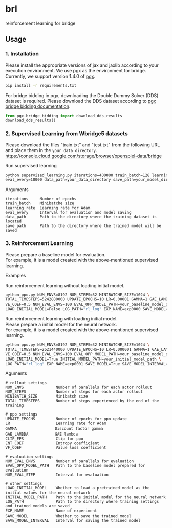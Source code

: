 # brl
reinforcement learning for bridge

## Usage
### 1. Installation
Please install the appropriate versions of jax and jaxlib according to your execution environment. We use pgx as the environment for bridge. Currently, we support version 1.4.0 of [pgx](https://github.com/sotetsuk/pgx).
```bash
pip install -r requirements.txt
```
For bridge bidding in pgx, downloading the Double Dummy Solver (DDS) dataset is required. Please download the DDS dataset according to [pgx bridge bidding documentation](https://github.com/sotetsuk/pgx/blob/main/docs/bridge_bidding.md).
```py
from pgx.bridge_bidding import download_dds_results
download_dds_results()
```

### 2. Supervised Learning from Wbridge5 datasets
Please download the files "train.txt" and "test.txt" from the following URL and place them in the `your_data_directory`.
https://console.cloud.google.com/storage/browser/openspiel-data/bridge  

Run supervised learning
```bash
python supervised_learning.py iterations=400000 train_batch=128 learning_rate=0.0001 \
eval_every=10000 data_path=your_data_directory save_path=your_model_directory
```

Arguments
```
iterations     Number of epochs
train_batch    Minibatche size
learning_rate  Learning rate for Adam
eval_every     Interval for evaluation and model saving
data_path      Path to the directory where the training dataset is located
save_path      Path to the directory where the trained model will be saved
```
### 3. Reinforcement Learning
Please prepare a baseline model for evaluation.  
For example, it is a model created with the above-mentioned supervised learning. 

Examples  
  
Run reinforcement learning without loading initial model.

```bash
python ppo.py NUM_ENVS=8192 NUM_STEPS=32 MINIBATCHE_SIZE=1024 \
TOTAL_TIMESTEPS=5242880000 UPDATE_EPOCHS=10 LR=0.00001 GAMMA=1 GAE_LAMBDA=0.95 ENT_COEF=0.001 \
VE_COEF=0.5 NUM_EVAL_ENVS=100 EVAL_OPP_MODEL_PATH=your_baseline_model_path NUM_EVAL_STEP=10 \
LOAD_INITIAL_MODEL=False LOG_PATH="rl_log" EXP_NAME=exp0000 SAVE_MODEL=True SAVE_MODEL_INTERVAL=100
```

Run reinforcement learning with loading initial model.  
Please prepare a initial model for the neural network.  
For example, it is a model created with the above-mentioned supervised learning.

```bash
python ppo.py NUM_ENVS=8192 NUM_STEPS=32 MINIBATCHE_SIZE=1024 \
TOTAL_TIMESTEPS=2621440000 UPDATE_EPOCHS=10 LR=0.000001 GAMMA=1 GAE_LAMBDA=0.95 ENT_COEF=0.001 \
VE_COEF=0.5 NUM_EVAL_ENVS=100 EVAL_OPP_MODEL_PATH=your_baseline_model_path NUM_EVAL_STEP=10 \
LOAD_INITIAL_MODEL=True INITIAL_MODEL_PATH=your_initial_model_path \
LOG_PATH="rl_log" EXP_NAME=exp0001 SAVE_MODEL=True SAVE_MODEL_INTERVAL=100
```

Aguments
```
# rollout settings
NUM_ENVS              Number of parallels for each actor rollout
NUM_STEPS             Number of steps for each actor rollout
MINIBATCH_SIZE        Minibatch size
TOTAL_TIMESTEPS       Number of steps experienced by the end of the training

# ppo settings
UPDATE_EPOCHS         Number of epochs for ppo update
LR                    Learning rate for Adam
GAMMA　　　　　　　　　　Discount factor gamma
GAE_LAMBDA　　　　　　　GAE lambda
CLIP_EPS              Clip for ppo
ENT_COEF              Entropy coefficient
VF_COEF               Value loss coefficient

# evaluation settings
NUM_EVAL_ENVS         Number of parallels for evaluation
EVAL_OPP_MODEL_PATH   Path to the baseline model prepared for evaluation
NUM_EVAL_STEP         Interval for evaluation

# other settings
LOAD_INITIAL_MODEL    Whether to load a pretrained model as the initial values for the neural network
INITIAL_MODEL_PATH    Path to the initial model for the neural network
LOG_PATH              Path to the directory where training settings and trained models are saved
EXP_NAME              Name of experiment
SAVE_MODEL　　　　　　  Whether to save the trained model
SAVE_MODEL_INTERVAL   Interval for saving the trained model
```

